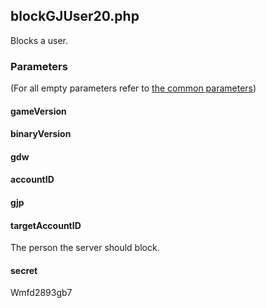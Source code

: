 ## blockGJUser20.php
Blocks a user.
### Parameters
(For all empty parameters refer to [the common parameters](https://github.com/SMJSGaming/GDDocs/blob/master/endpoints/common_parameters.md))
#### gameVersion
#### binaryVersion
#### gdw
#### accountID
#### gjp
#### targetAccountID
The person the server should block.
#### secret
Wmfd2893gb7
